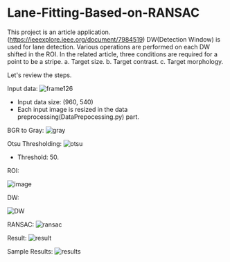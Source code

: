 # Lane-Fitting-Based-on-RANSAC
This project is an article application.(https://ieeexplore.ieee.org/document/7984519)
DW(Detection Window) is used for lane detection. Various operations are performed on each DW shifted in the ROI. In the related article, three conditions are required for a point to be a stripe.
a. Target size.
b. Target contrast.
c. Target morphology.

Let's review the steps.

Input data:
![frame126](https://user-images.githubusercontent.com/79514917/149625512-aa3fc418-ee0f-4198-88bd-8dee1e7dee99.jpg)
- Input data size: (960, 540)
- Each input image is resized in the data preprocessing(DataPrepocessing.py) part.

BGR to Gray:
![gray](https://user-images.githubusercontent.com/79514917/149625823-4913d61a-4117-4a35-8b97-bb4acb7174e8.jpg)

Otsu Thresholding:
![otsu](https://user-images.githubusercontent.com/79514917/149625867-7ea412f0-23f6-4bcb-9db7-59deb834f001.jpg)
- Threshold: 50.

ROI:

![image](https://user-images.githubusercontent.com/79514917/149625916-8bc31531-216c-4f8d-bfc5-517fb29bf809.png)

DW:

![DW](https://user-images.githubusercontent.com/79514917/149625981-739cc053-22a4-4733-8bd2-81f49a3b3120.jpg)

RANSAC:
![ransac](https://user-images.githubusercontent.com/79514917/149626062-7500b3f8-b9d0-43a9-b46b-e04e6e3d845d.png)

Result:
![result](https://user-images.githubusercontent.com/79514917/149626111-30f8553e-0321-414b-ad36-e07e802d5a0e.jpg)

Sample Results:
![results](https://user-images.githubusercontent.com/79514917/149626173-aed2c2a1-ad6f-42de-9a50-041ffc68cf41.png)
